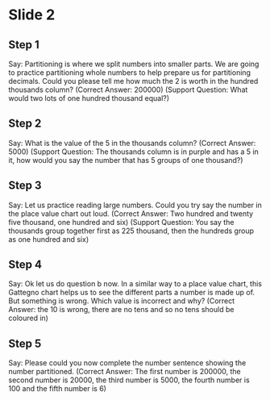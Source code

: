 # Slide 2

## Step 1

Say: Partitioning is where we split numbers into smaller parts. We are going to practice partitioning whole numbers to help prepare us for partitioning decimals. Could you please tell me how much the 2 is worth in the hundred thousands column? (Correct Answer: 200000) (Support Question: What would two lots of one hundred thousand equal?)

## Step 2

Say: What is the value of the 5 in the thousands column? (Correct Answer: 5000) (Support Question: The thousands column is in purple and has a 5 in it, how would you say the number that has 5 groups of one thousand?)

## Step 3

Say: Let us practice reading large numbers. Could you try say the number in the place value chart out loud. (Correct Answer: Two hundred and twenty five thousand, one hundred and six) (Support Question: You say the thousands group together first as 225 thousand, then the hundreds group as one hundred and six)

## Step 4

Say: Ok let us do question b now. In a similar way to a place value chart, this Gattegno chart helps us to see the different parts a number is made up of. But something is wrong. Which value is incorrect and why? (Correct Answer: the 10 is wrong, there are no tens and so no tens should be coloured in)

## Step 5

Say: Please could you now complete the number sentence showing the number partitioned.  (Correct Answer: The first number is 200000, the second number is 20000, the third number is 5000, the fourth number is 100 and the fifth number is 6)
